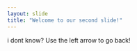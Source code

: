 ```yaml
---
layout: slide
title: "Welcome to our second slide!"
---
```

i dont know?
Use the left arrow to go back!
